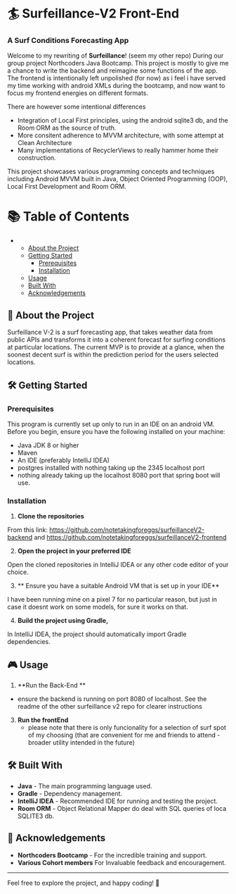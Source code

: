 # :surfer: Surfeillance-V2 Front-End

### A Surf Conditions Forecasting App

Welcome to my rewriting of **Surfeillance**! (seem my other repo) During our group project Northcoders Java Bootcamp. This project is mostly to give me a chance to write the backend and reimagine some functions of the app. The frontend is intentionally left unpolished (for now) as i feel i have served my time working with android XMLs during the bootcamp, and now want to focus my frontend energies on different formats.

There are however some intentional differences
- Integration of Local First principles, using the android sqlite3 db, and the Room ORM as the source of truth.
- More consitent adherence to MVVM architecture, with some attempt at Clean Architecture
- Many implementations of RecyclerViews to really hammer home their construction.

This project showcases various programming concepts and techniques including Android MVVM built in Java, Object Oriented Programming (OOP), Local First Development and Room ORM.
# 📚 Table of Contents
- 
  - [About the Project](#about-the-project)
  - [Getting Started](#getting-started)
    - [Prerequisites](#prerequisites)
    - [Installation](#installation)
  - [Usage](#usage)
  - [Built With](#built-with)
  - [Acknowledgements](#acknowledgements)


## <a id="about-the-project"></a>🚀 About the Project
Surfeillance V-2 is a surf forecasting app, that takes weather data from public APIs and transforms it into a coherent forecast for surfing conditions at particular locations. The current MVP is to provide at a glance, when the soonest decent surf is within the prediction period for the users selected locations.

## <a id = "getting-started"></a> 🛠️ Getting Started

### Prerequisites

This program is currently set up only to run in an IDE on an android VM.
Before you begin, ensure you have the following installed on your machine:

- Java JDK 8 or higher
- Maven
- An IDE (preferably IntelliJ IDEA)
- postgres installed with nothing taking up the 2345 localhost port
- nothing already taking up the localhost 8080 port that spring boot will use.

### Installation

1. **Clone the repositories**
   
From this link: https://github.com/notetakingforeggs/surfeillanceV2-backend and https://github.com/notetakingforeggs/surfeillanceV2-frontend
   
2.  **Open the project in your preferred IDE**

Open the cloned repositories in IntelliJ IDEA or any other code editor of your choice.

3. ** Ensure you have a suitable Android VM that is set up in your IDE**

  I have been running mine on a pixel 7 for no particular reason, but just in case it doesnt work on some models, for sure it works on that.

4.  **Build the project using Gradle,**

In IntelliJ IDEA, the project should automatically import Gradle dependencies. 


## <a id = "usage"></a> 🎮 Usage


 
1. **Run the Back-End **
  - ensure the backend is running on port 8080 of localhost. See the readme of the other surfeillance v2 repo for clearer instructions


3. **Run the frontEnd**
   - please note that there is only funcionality for a selection of surf spot of my choosing (that are convenient for me and friends to attend - broader utility intended in the future)

## <a id = "built-with"></a>  🛠️ Built With

- **Java** - The main programming language used.
- **Gradle** - Dependency management.
- **IntelliJ IDEA** - Recommended IDE for running and testing the project.
- **Room ORM** - Object Relational Mapper do deal with SQL queries of loca SQLITE3 db.
  

## <a id = "acknowledgements" ></a> 🙏 Acknowledgements

- **Northcoders Bootcamp** - For the incredible training and support.
- **Various Cohort members** For Invaluable feedback and encouragement.
---

Feel free to explore the project, and happy coding! 🚀


